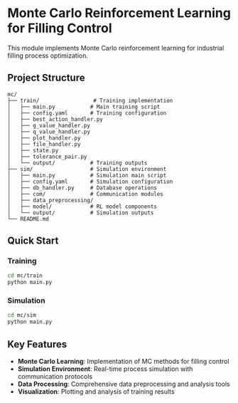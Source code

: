 # Monte Carlo Reinforcement Learning for Filling Control

This module implements Monte Carlo reinforcement learning for industrial filling process optimization.

## Project Structure

```
mc/
├── train/                 # Training implementation
│   ├── main.py           # Main training script
│   ├── config.yaml       # Training configuration
│   ├── best_action_handler.py
│   ├── g_value_handler.py
│   ├── q_value_handler.py
│   ├── plot_handler.py
│   ├── file_handler.py
│   ├── state.py
│   ├── tolerance_pair.py
│   └── output/           # Training outputs
├── sim/                  # Simulation environment
│   ├── main.py           # Simulation main script
│   ├── config.yaml       # Simulation configuration
│   ├── db_handler.py     # Database operations
│   ├── com/              # Communication modules
│   ├── data_preprocessing/
│   ├── model/            # RL model components
│   └── output/           # Simulation outputs
└── README.md
```

## Quick Start

### Training
```bash
cd mc/train
python main.py
```

### Simulation
```bash
cd mc/sim
python main.py
```

## Key Features

- **Monte Carlo Learning**: Implementation of MC methods for filling control
- **Simulation Environment**: Real-time process simulation with communication protocols
- **Data Processing**: Comprehensive data preprocessing and analysis tools
- **Visualization**: Plotting and analysis of training results
